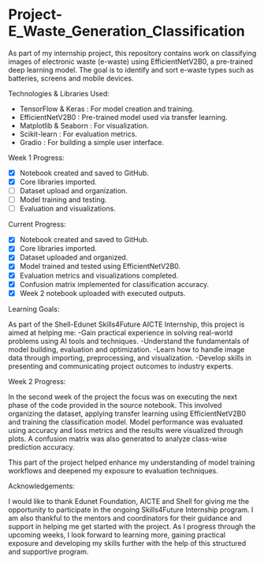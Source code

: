 # Project-E_Waste_Generation_Classification
As part of my internship project, this repository contains work on classifying images of electronic waste (e-waste) using EfficientNetV2B0, a pre-trained deep learning model. The goal is to identify and sort e-waste types such as batteries, screens and mobile devices.

Technologies & Libraries Used:

- TensorFlow & Keras : For model creation and training.
- EfficientNetV2B0 : Pre-trained model used via transfer learning.
- Matplotlib & Seaborn : For visualization.
- Scikit-learn : For evaluation metrics.
- Gradio : For building a simple user interface.

Week 1 Progress: 

- [x] Notebook created and saved to GitHub.
- [x] Core libraries imported.
- [ ] Dataset upload and organization.
- [ ] Model training and testing.
- [ ] Evaluation and visualizations.

Current Progress: 

- [x] Notebook created and saved to GitHub.
- [x] Core libraries imported.
- [x] Dataset uploaded and organized.
- [x] Model trained and tested using EfficientNetV2B0.
- [x] Evaluation metrics and visualizations completed.
- [x] Confusion matrix implemented for classification accuracy.
- [x] Week 2 notebook uploaded with executed outputs.

Learning Goals:

As part of the Shell-Edunet Skills4Future AICTE Internship, this project is aimed at helping me:
-Gain practical experience in solving real-world problems using AI tools and techniques.
-Understand the fundamentals of model building, evaluation and optimization.
-Learn how to handle image data through importing, preprocessing, and visualization.
-Develop skills in presenting and communicating project outcomes to industry experts.

Week 2 Progress:

In the second week of the project the focus was on executing the next phase of the code provided in the source notebook. This involved organizing the dataset, applying transfer learning using EfficientNetV2B0 and training the classification model. Model performance was evaluated using accuracy and loss metrics and the results were visualized through plots. A confusion matrix was also generated to analyze class-wise prediction accuracy.

This part of the project helped enhance my understanding of model training workflows and deepened my exposure to evaluation techniques.

Acknowledgements:

I would like to thank Edunet Foundation, AICTE and Shell for giving me the opportunity to participate in the ongoing Skills4Future Internship program. I am also thankful to the mentors and coordinators for their guidance and support in helping me get started with the project. As I progress through the upcoming weeks, I look forward to learning more, gaining practical exposure and developing my skills further with the help of this structured and supportive program.
